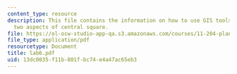 ```yaml
---
content_type: resource
description: This file contains the information on how to use GIS tools to compare
  two aspects of central square.
file: https://ol-ocw-studio-app-qa.s3.amazonaws.com/courses/11-204-planning-communications-and-digital-media-fall-2004/13dc0035f11b801fbc74e4a47ac65eb3_lab6.pdf
file_type: application/pdf
resourcetype: Document
title: lab6.pdf
uid: 13dc0035-f11b-801f-bc74-e4a47ac65eb3
---
```

